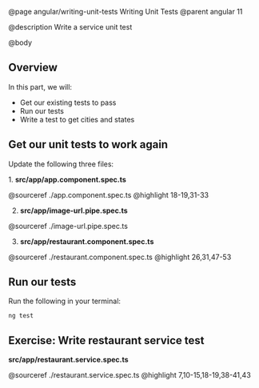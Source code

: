 @page angular/writing-unit-tests Writing Unit Tests
@parent angular 11

@description Write a service unit test

@body

## Overview

In this part, we will:

- Get our existing tests to pass
- Run our tests
- Write a test to get cities and states

## Get our unit tests to work again

Update the following three files:

1\. __src/app/app.component.spec.ts__

@sourceref ./app.component.spec.ts
@highlight 18-19,31-33

2. __src/app/image-url.pipe.spec.ts__

@sourceref ./image-url.pipe.spec.ts

3. __src/app/restaurant.component.spec.ts__

@sourceref ./restaurant.component.spec.ts
@highlight 26,31,47-53

## Run our tests

Run the following in your terminal:

```shell
ng test
```

## Exercise: Write restaurant service test

__src/app/restaurant.service.spec.ts__

@sourceref ./restaurant.service.spec.ts
@highlight 7,10-15,18-19,38-41,43
